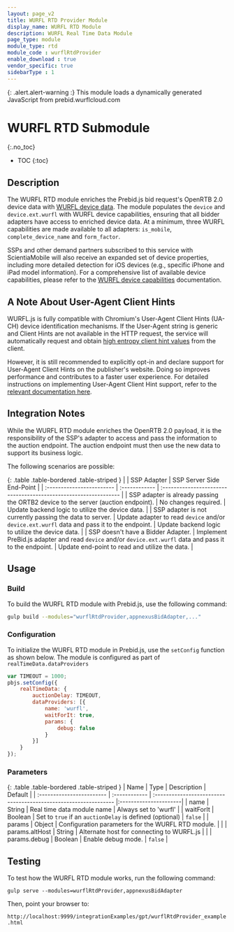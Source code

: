 ```yaml
---
layout: page_v2
title: WURFL RTD Provider Module
display_name: WURFL RTD Module
description: WURFL Real Time Data Module
page_type: module
module_type: rtd
module_code : wurflRtdProvider
enable_download : true
vendor_specific: true
sidebarType : 1
---
```


{: .alert.alert-warning :}
This module loads a dynamically generated JavaScript from prebid.wurflcloud.com

# WURFL RTD Submodule
{:.no_toc}

* TOC
{:toc}

## Description

The WURFL RTD module enriches the Prebid.js bid request's OpenRTB 2.0 device data with [WURFL device data](https://www.scientiamobile.com/wurfl-js-business-edition-at-the-intersection-of-javascript-and-enterprise/). The module populates the `device` and `device.ext.wurfl` with WURFL device capabilities, ensuring that all bidder adapters have access to enriched device data. At a minimum, three WURFL capabilities are made available to all adapters: `is_mobile`, `complete_device_name` and `form_factor`.

SSPs and other demand partners subscribed to this service with ScientiaMobile will also receive an expanded set of device properties, including more detailed detection for iOS devices (e.g., specific iPhone and iPad model information). For a comprehensive list of available device capabilities, please refer to the [WURFL device capabilities](https://www.scientiamobile.com/capabilities/?products%5B%5D=wurfl-js) documentation.

## A Note About User-Agent Client Hints

WURFL.js is fully compatible with Chromium's User-Agent Client Hints (UA-CH) device identification mechanisms. If the User-Agent string is generic and Client Hints are not available in the HTTP request, the service will automatically request and obtain [high entropy client hint values](https://wicg.github.io/ua-client-hints/#getHighEntropyValues) from the client.

However, it is still recommended to explicitly opt-in and declare support for User-Agent Client Hints on the publisher's website. Doing so improves performance and contributes to a faster user experience. For detailed instructions on implementing User-Agent Client Hint support, refer to the [relevant documentation here](https://docs.scientiamobile.com/guides/implementing-useragent-clienthints).

## Integration Notes

While the WURFL RTD module enriches the OpenRTB 2.0 payload, it is the responsibility of the SSP's adapter to access and pass the information to the auction endpoint. The auction endpoint must then use the new data to support its business logic.

The following scenarios are possible:

{: .table .table-bordered .table-striped }
|                           | SSP Adapter   | SSP Server Side End-Point                                        |
| :------------------------ | :------------ | :--------------------------------------------------------------- |
| SSP adapter is already passing the ORTB2 device to the server (auction endpoint). | No changes required. | Update backend logic to utilize the device data. |
| SSP adapter is not currently passing the data to server. | Update adapter to read `device` and/or `device.ext.wurfl` data and pass it to the endpoint. | Update backend logic to utilize the device data. |
| SSP doesn't have a Bidder Adapter. | Implement PreBid.js adapter and read `device` and/or `device.ext.wurfl` data and pass it to the endpoint. | Update end-point to read and utilize the data. |

## Usage

### Build

To build the WURFL RTD module with Prebid.js, use the following command:

```bash
gulp build --modules="wurflRtdProvider,appnexusBidAdapter,..."  
```

### Configuration

To initialize the WURFL RTD module in Prebid.js, use the `setConfig` function as shown below. The module is configured as part of `realTimeData.dataProviders`

```javascript
var TIMEOUT = 1000;
pbjs.setConfig({
    realTimeData: {
        auctionDelay: TIMEOUT,
        dataProviders: [{
            name: 'wurfl',
            waitForIt: true,
            params: {
                debug: false
            }
        }]
    }
});
```

### Parameters

{: .table .table-bordered .table-striped }
| Name                      | Type          | Description                                                      | Default               |
| :------------------------ | :------------ | :--------------------------------------------------------------- |:----------------------|
| name                      | String        | Real time data module name                                       | Always set to 'wurfl' |
| waitForIt                 | Boolean       | Set to `true` if an `auctionDelay` is defined (optional)         | `false`               |
| params                    | Object        | Configuration parameters for the WURFL RTD module.               |                       |
| params.altHost            | String        | Alternate host for connecting to WURFL.js                        |                       |
| params.debug              | Boolean       | Enable debug mode.                                               | `false`               |

## Testing 

To test how the WURFL RTD module works, run the following command:

`gulp serve --modules=wurflRtdProvider,appnexusBidAdapter`

Then, point your browser to:

`http://localhost:9999/integrationExamples/gpt/wurflRtdProvider_example.html`
